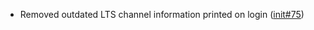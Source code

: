 - Removed outdated LTS channel information printed on login ([init#75](https://github.com/flatcar-linux/init/pull/75))
